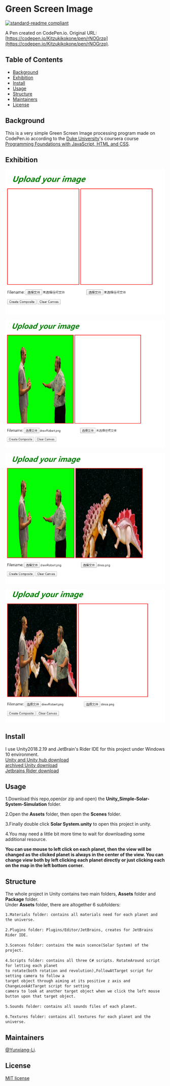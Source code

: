 # Green Screen Image

[![standard-readme compliant](https://img.shields.io/badge/readme%20style-standard-brightgreen.svg?style=flat-square)](https://github.com/RichardLitt/standard-readme)

A Pen created on CodePen.io. Original URL: [https://codepen.io/Kitzukikokone/pen/rNOGrzp](https://codepen.io/Kitzukikokone/pen/rNOGrzp).

## Table of Contents

- [Background](#Background)
- [Exhibition](#Exhibition)
- [Install](#install)
- [Usage](#usage)
- [Structure](#Structure)
- [Maintainers](#Maintainers)
- [License](#license)

## Background
This is a very simple Green Screen Image processing program made on CodePen.io according to the [Duke University](https://duke.edu/)'s coursera course [Programming Foundations with JavaScript, HTML and CSS](https://www-cloudfront-alias.coursera.org/learn/duke-programming-web/home/welcome).

## Exhibition

![Start Page](https://github.com/Yunxiang-Li/CodePen_GreenScreenImage/blob/master/Pictures/exhibition1.PNG)

![Exhibition 1](https://github.com/Yunxiang-Li/CodePen_GreenScreenImage/blob/master/Pictures/exhibition2.PNG)

![Exhibition 2](https://github.com/Yunxiang-Li/CodePen_GreenScreenImage/blob/master/Pictures/exhibition3.PNG)

![Exhibition 3](https://github.com/Yunxiang-Li/CodePen_GreenScreenImage/blob/master/Pictures/exhibition4.PNG)

## Install

I use Unity2018.2.19 and JetBrain's Rider IDE for this project under Windows 10 environment.<br>
[Unity and Unity hub download](https://unity3d.com/get-unity/download)<br>
[archived Unity download ](https://unity3d.com/get-unity/download/archive)<br>
[Jetbrains Rider download](https://www.jetbrains.com/rider/download/#section=windows)


## Usage

1.Download this repo,open(or zip and open) the **Unity_Simple-Solar-System-Simulation** folder.

2.Open the **Assets** folder, then open the **Scenes** folder.

3.Finally double click **Solar System.unity** to open this project in unity.

4.You may need a little bit more time to wait for downloading some additional resource.

**You can use mouse to left click on each planet, then the view will be changed as the clicked planet is always in the center of the view. You can change view both by left clicking each planet directly or just clicking each on the map in the left bottom corner.**

## Structure

The whole project in Unity contains two main folders, **Assets** folder and **Package** folder.<br>
Under **Assets** folder, there are altogether 6 subfolders:
```
1.Materials folder: contains all materials need for each planet and the universe.

2.Plugins folder: Plugins/Editor/JetBrains, creates for JetBrains Rider IDE.

3.Scences folder: contains the main scence(Solar System) of the project.

4.Scripts folder: contains all three C# scripts. RotateAround script for letting each planet
to rotate(both rotation and revolution),FollowAtTarget script for setting camera to follow a 
target object through aiming at its positive z axis and ChangeLookAtTarget script for setting
camera to look at another target object when we click the left mouse button upon that target object.

5.Sounds folder: contains all sounds files of each planet.

6.Textures folder: contains all textures for each planet and the universe.
```

## Maintainers

[@Yunxiang-Li](https://github.com/Yunxiang-Li).

## License

[MIT license](https://github.com/Yunxiang-Li/CS61B/blob/master/LICENSE)
